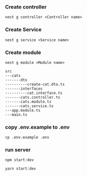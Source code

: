 ### Create controller

```
nest g controller <Controller name>

```

### Create Service

```
nest g service <Service name>

```

### Create module

```
nest g module <Module name>

```

```
src
---cats
-------dto
----------create-cat.dto.ts
-------interfaces
----------cat.interface.ts
-------cats.controller.ts
-------cats.module.ts
-------cats.service.ts
---app.module.ts
---main.ts
```

### copy .env.example to .env
```
cp .env.example .env
```

### run server
```
npm start:dev

yarn start:dev
```

